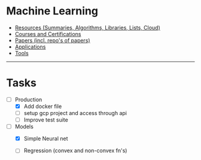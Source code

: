 # Machine Learning

- [Resources (Summaries, Algorithms, Libraries, Lists, Cloud)](./resources/resources.md)
- [Courses and Certifications](./courses)
- [Papers (incl. repo's of papers)](./resources/papers.md)
- [Applications](./resources/applications.md)
- [Tools](./resources/tools.md)

---
# Tasks
- [ ] Production
  - [x] Add docker file
  - [ ] setup gcp project and access through api
  - [ ] Improve test suite
- [ ] Models 
  - [x] Simple Neural net
  - [ ] Regression (convex and non-convex fn's)



